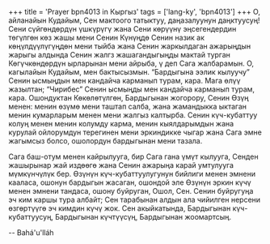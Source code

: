 +++
title = 'Prayer bpn4013 in Кыргыз'
tags = ['lang-ky', 'bpn4013']
+++
О, айланайын Кудайым, Сен мактоого татыктуу, даңазалуунун даңктуусуң! Сени сүйгөндөрдүн үшкүрүгү жана Сени көрүүнү эңсегендердин төгүлгөн көз жашы мени Сенин Күнүңдө Сенин назик ак көңүлдүүлүгүңдөн мени тыйба жана Сенин жаркылдаган ажарыңдын жарыгы алдында Сенин жалгз жашагандыгыңды мактай турган Көгүчкөндөрдүн ырларынан мени айрыба, ү деп Сага жалбарамын. О, кагылайын Кудайым, мен бактысызмын. “Бардыгына ээлик кылуучу” Сенин ысмыңдын мен кандайча карманып турам, кара. Мага өлүү жазылтан; “Чирибес” Сенин ысмыңды мен кандайча карманып турам, кара. Ошондуктан Көкөлөтүлгөн, Бардыгынан жогорору, Сенин Өзүң менен: менин өзүмө мени таштап салба, жана жамандыкка ыктаган менин кумарларым менен мени жалгыз калтырба. Сенин күч-кубаттуу колуң менен менин колумду карма, менин кыялдарымдын жана курулай ойлорумдун терегинен мени эркиндикке чыгар жана Сага эмне жагымсыз болсо, ошолордун бардыгынан мени тазала.

Сага баш-отум менен кайрылууга, бир Сага гана үмүт кылууга, Сенден жашырынар жай издөөгө жана Сенин ажарыңа карай умтулууга мүмкүнчүлүк бер. Өзүнүн күч-кубаттуулугунун бийлиги менен эмнени кааласа, ошонун бардыгын жасаган, ошондой эле Өзүнүн эркин күчү менен эмнени тандаса, ошону буйруган, Ошол, Сен. Сенин буйругуңа эч ким каршы тура албайт; Сен тарабынан алдын ала чийилген нерсени өзгөртүүгө эч кимдин күчү жок. Сен акыйкатында, Бардыгынан күч-кубаттуусуң, Бардыгынан күчтүүсүң, Бардыгынан жоомартсың.

-- Bahá'u'lláh
